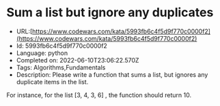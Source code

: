 # Sum a list but ignore any duplicates

 - URL:[https://www.codewars.com/kata/5993fb6c4f5d9f770c0000f2](https://www.codewars.com/kata/5993fb6c4f5d9f770c0000f2)
 - Id: 5993fb6c4f5d9f770c0000f2
 - Language: python
 - Completed on: 2022-06-10T23:06:22.570Z
 - Tags: Algorithms,Fundamentals
 - Description:
Please write a function that sums a list, but ignores any duplicate items in the list.

For instance, for the list [3, 4, 3, 6] , the function should return 10.
